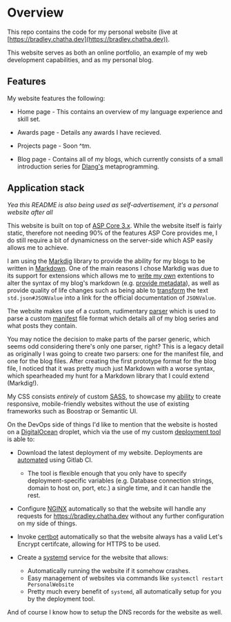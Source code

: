 # Overview

This repo contains the code for my personal website (live at [https://bradley.chatha.dev](https://bradley.chatha.dev)).

This website serves as both an online portfolio, an example of my web development capabilities, and as my personal blog.

## Features

My website features the following:

* Home page - This contains an overview of my language experience and skill set.

* Awards page - Details any awards I have recieved.

* Projects page - Soon ^tm.

* Blog page - Contains all of my blogs, which currently consists of a small introduction series for [Dlang's](https://dlang.org/) metaprogramming.

## Application stack

*Yea this README is also being used as self-advertisement, it's a personal website after all*

This website is built on top of [ASP Core 3.x](https://docs.microsoft.com/en-us/aspnet/core/?view=aspnetcore-3.1). While the website itself is
fairly static, therefore not needing 90% of the features ASP Core provides me, I do still require a bit of dynamicness on the server-side which ASP
easily allows me to achieve.

I am using the [Markdig](https://github.com/lunet-io/markdig) library to provide the ability for my blogs to be written in [Markdown](https://github.com/adam-p/markdown-here/wiki/Markdown-Cheatsheet).
One of the main reasons I chose Markdig was due to its support for extensions which allows me to [write my own](https://github.com/SealabJaster/PersonalWebsite/tree/master/PersonalWebsite/MarkdigExtentions)
extentions to alter the syntax of my blog's markdown (e.g. [provide metadata](https://github.com/SealabJaster/PersonalWebsite/blob/master/PersonalWebsite/MarkdigExtentions/BlogMetadata.cs)),
as well as provide quality of life changes such as being able to [transform](https://github.com/SealabJaster/PersonalWebsite/blob/master/PersonalWebsite/MarkdigExtentions/AutoStdLink.cs)
the text `std.json#JSONValue` into a link for the official documentation of `JSONValue`.

The website makes use of a custom, rudimentary [parser](https://github.com/SealabJaster/PersonalWebsite/tree/master/PersonalWebsite/BcBlog) which is used to parse a custom
[manifest](https://github.com/SealabJaster/PersonalWebsite/blob/master/PersonalWebsite/wwwroot/blogs/manifest.bcm) file format which details all of my blog series and what posts
they contain.

You may notice the decision to make parts of the parser generic, which seems odd considering there's only one parser, right?
This is a legacy detail as originally I was going to create two parsers: one for the manifest file, and one for the blog files. After creating the first prototype format for the blog file,
I noticed that it was pretty much just Markdown with a worse syntax, which spearheaded my hunt for a Markdown library that I could extend (Markdig!).

My CSS consists *entirely* of custom [SASS](https://sass-lang.com/), to showcase my [ability](https://github.com/SealabJaster/PersonalWebsite/tree/master/PersonalWebsite/Styles) to create responsive,
mobile-friendly websites without the use of existing frameworks such as Boostrap or Semantic UI.

On the DevOps side of things I'd like to mention that the website is hosted on a [DigitalOcean](https://www.digitalocean.com/) droplet,
which via the use of my custom [deployment tool](https://github.com/Aim-Educational/AimCLITool) is able to:

* Download the latest deployment of my website. Deployments are [automated](https://github.com/SealabJaster/PersonalWebsite/blob/master/.gitlab-ci.yml) using Gitlab CI.
  * The tool is flexible enough that you only have to specify deployment-specific variables (e.g. Database connection strings, domain to host on, port, etc.) a single time, and it can handle the rest.

* Configure [NGINX](http://nginx.org/) automatically so that the website will handle any requests for https://bradley.chatha.dev without any further configuration on my side of things.

* Invoke [certbot](https://certbot.eff.org/) automatically so that the website always has a valid Let's Encrypt certifcate, allowing for HTTPS to be used.

* Create a [systemd](https://freedesktop.org/wiki/Software/systemd/) service for the website that allows:
  * Automatically running the website if it somehow crashes.
  * Easy management of websites via commands like `systemctl restart PersonalWebsite`
  * Pretty much every benefit of `systemd`, all automatically setup for you by the deployment tool.

And of course I know how to setup the DNS records for the website as well.
